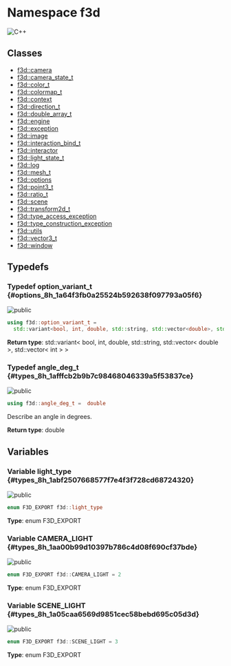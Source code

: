 # Namespace f3d

![][C++]






## Classes

* [f3d::camera](classf3d_1_1camera.md)
* [f3d::camera\_state\_t](structf3d_1_1camera__state__t.md)
* [f3d::color\_t](classf3d_1_1color__t.md)
* [f3d::colormap\_t](classf3d_1_1colormap__t.md)
* [f3d::context](classf3d_1_1context.md)
* [f3d::direction\_t](classf3d_1_1direction__t.md)
* [f3d::double\_array\_t](classf3d_1_1double__array__t.md)
* [f3d::engine](classf3d_1_1engine.md)
* [f3d::exception](structf3d_1_1exception.md)
* [f3d::image](classf3d_1_1image.md)
* [f3d::interaction\_bind\_t](structf3d_1_1interaction__bind__t.md)
* [f3d::interactor](classf3d_1_1interactor.md)
* [f3d::light\_state\_t](structf3d_1_1light__state__t.md)
* [f3d::log](classf3d_1_1log.md)
* [f3d::mesh\_t](structf3d_1_1mesh__t.md)
* [f3d::options](classf3d_1_1options.md)
* [f3d::point3\_t](structf3d_1_1point3__t.md)
* [f3d::ratio\_t](classf3d_1_1ratio__t.md)
* [f3d::scene](classf3d_1_1scene.md)
* [f3d::transform2d\_t](classf3d_1_1transform2d__t.md)
* [f3d::type\_access\_exception](structf3d_1_1type__access__exception.md)
* [f3d::type\_construction\_exception](structf3d_1_1type__construction__exception.md)
* [f3d::utils](classf3d_1_1utils.md)
* [f3d::vector3\_t](structf3d_1_1vector3__t.md)
* [f3d::window](classf3d_1_1window.md)

## Typedefs

### Typedef option\_variant\_t {#options_8h_1a64f3fb0a25524b592638f097793a05f6}

![][public]



```cpp
using f3d::option_variant_t = 
  std::variant<bool, int, double, std::string, std::vector<double>, std::vector<int>>
```








**Return type**: std::variant< bool, int, double, std::string, std::vector< double >, std::vector< int > >



### Typedef angle\_deg\_t {#types_8h_1afffcb2b9b7c98468046339a5f53837ce}

![][public]



```cpp
using f3d::angle_deg_t =  double
```




Describe an angle in degrees.



**Return type**: double



## Variables

### Variable light\_type {#types_8h_1abf2507668577f7e4f3f728cd68724320}

![][public]



```cpp
enum F3D_EXPORT f3d::light_type
```








**Type**: enum F3D_EXPORT



### Variable CAMERA\_LIGHT {#types_8h_1aa00b99d10397b786c4d08f690cf37bde}

![][public]



```cpp
enum F3D_EXPORT f3d::CAMERA_LIGHT = 2
```








**Type**: enum F3D_EXPORT



### Variable SCENE\_LIGHT {#types_8h_1a05caa6569d9851cec58bebd695c05d3d}

![][public]



```cpp
enum F3D_EXPORT f3d::SCENE_LIGHT = 3
```








**Type**: enum F3D_EXPORT



[public]: https://img.shields.io/badge/-public-brightgreen (public)
[C++]: https://img.shields.io/badge/language-C%2B%2B-blue (C++)
[protected]: https://img.shields.io/badge/-protected-yellow (protected)
[const]: https://img.shields.io/badge/-const-lightblue (const)
[static]: https://img.shields.io/badge/-static-lightgrey (static)
[private]: https://img.shields.io/badge/-private-red (private)